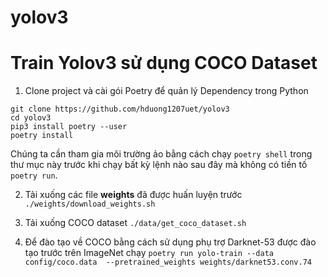 # yolov3
# Train Yolov3 sử dụng COCO Dataset
1. Clone project và cài gói Poetry để quản lý Dependency trong Python
```
git clone https://github.com/hduong1207uet/yolov3
cd yolov3
pip3 install poetry --user
poetry install
```

Chúng ta cần tham gia môi trường ảo bằng cách chạy ```poetry shell``` trong thư mục này trước khi chạy bất kỳ lệnh nào sau đây mà không có tiền tố ```poetry run```.

2. Tải xuống các file **weights** đã được huấn luyện trước
```./weights/download_weights.sh```
  
3. Tải xuống COCO dataset
```./data/get_coco_dataset.sh```
  
4. Để đào tạo về COCO bằng cách sử dụng phụ trợ Darknet-53 được đào tạo trước trên ImageNet chạy
```poetry run yolo-train --data config/coco.data  --pretrained_weights weights/darknet53.conv.74```
